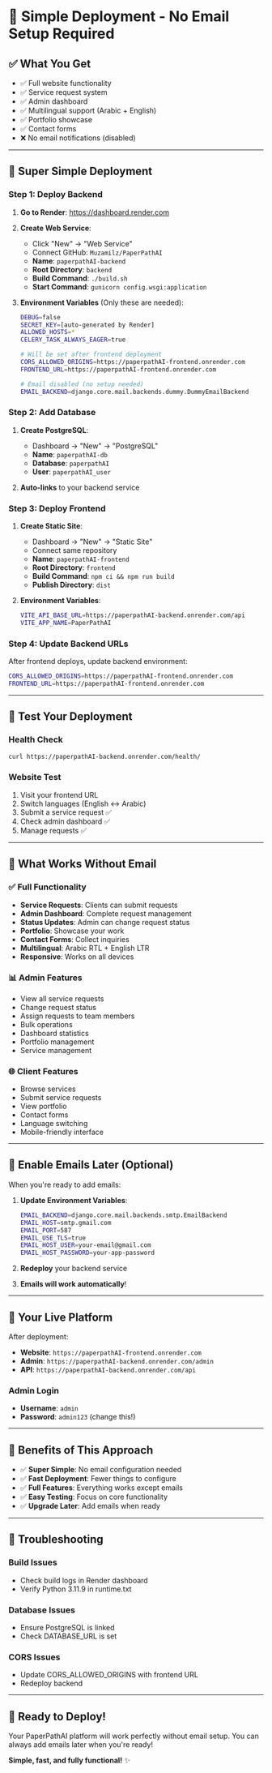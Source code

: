 # 🚀 **Simple Deployment - No Email Setup Required**

## ✅ **What You Get**
- ✅ Full website functionality
- ✅ Service request system
- ✅ Admin dashboard
- ✅ Multilingual support (Arabic + English)
- ✅ Portfolio showcase
- ✅ Contact forms
- ❌ No email notifications (disabled)

---

## 🎯 **Super Simple Deployment**

### **Step 1: Deploy Backend**

1. **Go to Render**: https://dashboard.render.com
2. **Create Web Service**:
   - Click "New" → "Web Service"
   - Connect GitHub: `Muzamilz/PaperPathAI`
   - **Name**: `paperpathAI-backend`
   - **Root Directory**: `backend`
   - **Build Command**: `./build.sh`
   - **Start Command**: `gunicorn config.wsgi:application`

3. **Environment Variables** (Only these are needed):
   ```bash
   DEBUG=false
   SECRET_KEY=[auto-generated by Render]
   ALLOWED_HOSTS=*
   CELERY_TASK_ALWAYS_EAGER=true
   
   # Will be set after frontend deployment
   CORS_ALLOWED_ORIGINS=https://paperpathAI-frontend.onrender.com
   FRONTEND_URL=https://paperpathAI-frontend.onrender.com
   
   # Email disabled (no setup needed)
   EMAIL_BACKEND=django.core.mail.backends.dummy.DummyEmailBackend
   ```

### **Step 2: Add Database**

1. **Create PostgreSQL**:
   - Dashboard → "New" → "PostgreSQL"
   - **Name**: `paperpathAI-db`
   - **Database**: `paperpathAI`
   - **User**: `paperpathAI_user`

2. **Auto-links** to your backend service

### **Step 3: Deploy Frontend**

1. **Create Static Site**:
   - Dashboard → "New" → "Static Site"
   - Connect same repository
   - **Name**: `paperpathAI-frontend`
   - **Root Directory**: `frontend`
   - **Build Command**: `npm ci && npm run build`
   - **Publish Directory**: `dist`

2. **Environment Variables**:
   ```bash
   VITE_API_BASE_URL=https://paperpathAI-backend.onrender.com/api
   VITE_APP_NAME=PaperPathAI
   ```

### **Step 4: Update Backend URLs**

After frontend deploys, update backend environment:
```bash
CORS_ALLOWED_ORIGINS=https://paperpathAI-frontend.onrender.com
FRONTEND_URL=https://paperpathAI-frontend.onrender.com
```

---

## 🧪 **Test Your Deployment**

### **Health Check**
```bash
curl https://paperpathAI-backend.onrender.com/health/
```

### **Website Test**
1. Visit your frontend URL
2. Switch languages (English ↔ Arabic)
3. Submit a service request ✅
4. Check admin dashboard ✅
5. Manage requests ✅

---

## 🎯 **What Works Without Email**

### ✅ **Full Functionality**
- **Service Requests**: Clients can submit requests
- **Admin Dashboard**: Complete request management
- **Status Updates**: Admin can change request status
- **Portfolio**: Showcase your work
- **Contact Forms**: Collect inquiries
- **Multilingual**: Arabic RTL + English LTR
- **Responsive**: Works on all devices

### 📊 **Admin Features**
- View all service requests
- Change request status
- Assign requests to team members
- Bulk operations
- Dashboard statistics
- Portfolio management
- Service management

### 🌐 **Client Features**
- Browse services
- Submit service requests
- View portfolio
- Contact forms
- Language switching
- Mobile-friendly interface

---

## 🔄 **Enable Emails Later (Optional)**

When you're ready to add emails:

1. **Update Environment Variables**:
   ```bash
   EMAIL_BACKEND=django.core.mail.backends.smtp.EmailBackend
   EMAIL_HOST=smtp.gmail.com
   EMAIL_PORT=587
   EMAIL_USE_TLS=true
   EMAIL_HOST_USER=your-email@gmail.com
   EMAIL_HOST_PASSWORD=your-app-password
   ```

2. **Redeploy** your backend service

3. **Emails will work automatically**!

---

## 🌟 **Your Live Platform**

After deployment:
- **Website**: `https://paperpathAI-frontend.onrender.com`
- **Admin**: `https://paperpathAI-backend.onrender.com/admin`
- **API**: `https://paperpathAI-backend.onrender.com/api`

### **Admin Login**
- **Username**: `admin`
- **Password**: `admin123` (change this!)

---

## 🎉 **Benefits of This Approach**

- ✅ **Super Simple**: No email configuration needed
- ✅ **Fast Deployment**: Fewer things to configure
- ✅ **Full Features**: Everything works except emails
- ✅ **Easy Testing**: Focus on core functionality
- ✅ **Upgrade Later**: Add emails when ready

---

## 🐛 **Troubleshooting**

### **Build Issues**
- Check build logs in Render dashboard
- Verify Python 3.11.9 in runtime.txt

### **Database Issues**
- Ensure PostgreSQL is linked
- Check DATABASE_URL is set

### **CORS Issues**
- Update CORS_ALLOWED_ORIGINS with frontend URL
- Redeploy backend

---

## 🚀 **Ready to Deploy!**

Your PaperPathAI platform will work perfectly without email setup. You can always add emails later when you're ready!

**Simple, fast, and fully functional!** ✨